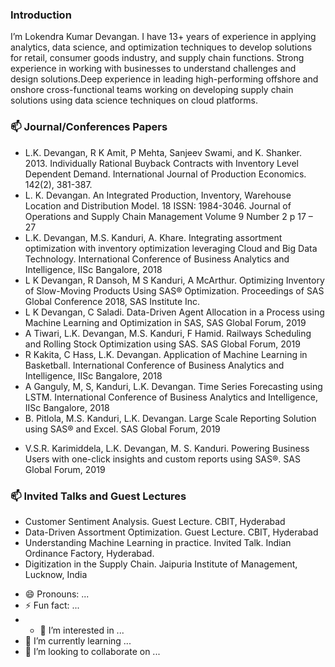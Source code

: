 ### **Introduction**
 I’m Lokendra Kumar Devangan. I have 13+ years of experience in applying analytics, data science, and optimization techniques to develop solutions for retail, consumer goods industry, and supply chain functions. Strong experience in working with businesses to understand challenges and design solutions.Deep experience in leading high-performing offshore and onshore cross-functional teams working on developing supply chain solutions using data science techniques on cloud platforms. 


### 📫 Journal/Conferences Papers
  *  L.K. Devangan, R K Amit, P Mehta, Sanjeev Swami, and K. Shanker. 2013. Individually Rational Buyback Contracts with Inventory Level Dependent Demand. International Journal of Production Economics. 142(2), 381-387.
  *  L. K. Devangan. An Integrated Production, Inventory, Warehouse Location and Distribution Model. 18 ISSN: 1984-3046. Journal of Operations and Supply Chain Management Volume 9 Number 2 p 17 – 27
  *  L.K. Devangan, M.S. Kanduri, A. Khare. Integrating assortment optimization with inventory optimization leveraging Cloud and Big Data Technology. International Conference of Business Analytics and Intelligence, IISc Bangalore, 2018
  *  L K Devangan, R Dansoh, M S Kanduri, A McArthur. Optimizing Inventory of Slow-Moving Products Using SAS® Optimization. Proceedings of SAS Global Conference 2018, SAS Institute Inc.
  *  L K Devangan, C Saladi. Data-Driven Agent Allocation in a Process using Machine Learning and Optimization in SAS, SAS Global Forum, 2019
  *  A Tiwari, L.K. Devangan, M.S. Kanduri, F Hamid. Railways Scheduling and Rolling Stock Optimization using SAS.  SAS Global Forum, 2019
  *  R Kakita, C Hass, L.K. Devangan. Application of Machine Learning in Basketball. International Conference of Business Analytics and Intelligence, IISc Bangalore, 2018
  *  A Ganguly, M, S, Kanduri, L.K. Devangan. Time Series Forecasting using LSTM. International Conference of Business Analytics and Intelligence, IISc Bangalore, 2018
  *  B. Pitlola, M.S. Kanduri, L.K. Devangan. Large Scale Reporting Solution using SAS® and Excel. SAS Global Forum, 2019
-	V.S.R. Karimiddela, L.K. Devangan, M. S. Kanduri. Powering Business Users with one-click insights and custom reports using SAS®.  SAS Global Forum, 2019

### 📫 Invited Talks and Guest Lectures
* Customer Sentiment Analysis. Guest Lecture. CBIT, Hyderabad
* Data-Driven Assortment Optimization. Guest Lecture. CBIT, Hyderabad
* Understanding Machine Learning in practice. Invited Talk. Indian Ordinance Factory, Hyderabad.
* Digitization in the Supply Chain. Jaipuria Institute of Management, Lucknow, India

- 😄 Pronouns: ...
- ⚡ Fun fact: ...
- - 👀 I’m interested in ...
- 🌱 I’m currently learning ...
- 💞️ I’m looking to collaborate on ...

<!---
lokendrakumardevangan/lokendrakumardevangan is a ✨ special ✨ repository because its `README.md` (this file) appears on your GitHub profile.
You can click the Preview link to take a look at your changes.
--->
